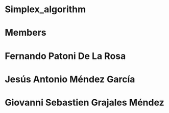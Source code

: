 # Simplex_algorithm
# Members
# Fernando Patoni De La Rosa 
# Jesús Antonio Méndez García
# Giovanni Sebastien Grajales Méndez
